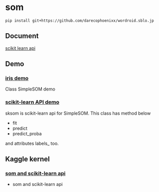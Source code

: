 # som
```
pip install git+https://github.com/darecophoenixx/wordroid.sblo.jp
```

## Document
[scikit learn api](https://github.com/darecophoenixx/wordroid.sblo.jp/wiki/%5Bsom%5D-scikit-learn-api)

## Demo
### [iris demo](https://github.com/darecophoenixx/wordroid.sblo.jp/blob/master/demo/som/demo_iris_001.ipynb)
Class SimpleSOM demo

### [scikit-learn API demo](https://github.com/darecophoenixx/wordroid.sblo.jp/blob/master/demo/som/demo_iris_002.ipynb)
sksom is scikit-learn api for SimpleSOM. This class has method below  
* fit
* predict
* predict_proba

and attributes labels\_ too.

## Kaggle kernel
### [som and scikit-learn api](https://www.kaggle.com/wordroid/som-and-scikit-learn-api)
* som and scikit-learn api
